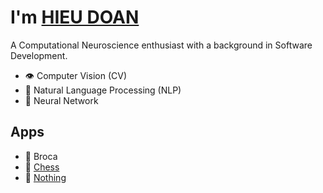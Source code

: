 # I'm [HIEU DOAN](https://hieudoanm.github.io)

A Computational Neuroscience enthusiast with a background in Software Development.

- 👁️ Computer Vision (CV)
- 💬 Natural Language Processing (NLP)
- 🧠 Neural Network

## Apps

- 💬 Broca
- 🧠 [Chess](https://hieudoanm.github.io/chess/)
- 📱 [Nothing](https://hieudoanm.github.io/nothing/)
